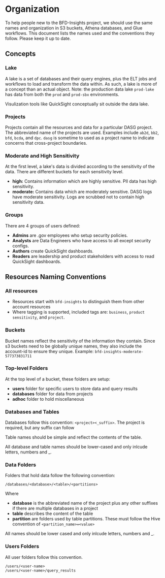 # Organization

To help people new to the BFD-Insights project, we should use the same names and organization in S3 buckets, Athena databases, and Glue workflows. 
This document lists the names used and the conventions they follow. Please keep it up to date. 

## Concepts

### Lake

A lake is a set of databases and their query engines, plus the ELT jobs and workflows to load and transform the data within. As such, a lake is more of a concept than an actual object. Note: the production data lake `prod-lake` has data from both the `prod` and `prod-sbx` environments. 

Visulization tools like QuickSight conceptually sit outside the data lake. 

### Projects 
Projects contain all the resources and data for a particular DASG project. The abbreviated name of the projects are used. Examples include `ab2d`, `bb2`, `bfd`, `bcda`, and `dpc`. `dasg` is sometime to used as a project name to indicate concerns that cross-project boundaries. 

### Moderate and High Sensitivity
At the first level, a lake's data is divided according to the sensitivity of the data. There are different buckets for each sensitivity level. 

- **high:** Contains information which are highly sensitive. PII data has high sensitivity. 
- **moderate:** Contains data which are moderately sensitive. DASG logs have moderate sensitivity. Logs are scrubbed not to contain high sensitivity data. 

### Groups 
There are 4 groups of users defined: 
- **Admins** are .gov employees who setup security policies.
- **Analysts** are Data Engineers who
have access to all except security configs.
- **Authors** create QuickSight dashboards.
- **Readers** are leadership and product stakeholders with access to read QuickSight dashboards. 

## Resources Naming Conventions

### All resources

- Resources start with `bfd-insights` to distinguish them from other account resources
- Where tagging is supported, included tags are: `business`, 
`product` `sensitivity`, and `project`.  

### Buckets
Bucket names reflect the sensitivity of the information they contain. Since s3 buckets need to be globally unique names, they also include the account-id to ensure they unique. Example: `bfd-insights-moderate-577373831711`

### Top-level Folders
At the top level of a bucket, these folders are setup:

- **users** folder for specific users to store data and query results
- **databases** folder for data from projects
- **adhoc** folder to hold miscellaneous 

### Databases and Tables

Databases follow this convention: `<project><_suffix>`. The project is required, but any suffix can follow

Table names should be simple and reflect the contents of the table.

All database and table names should be lower-cased and only inlcude letters, numbers and _. 

### Data Folders 

Folders that hold data follow the following convention: 
```
/databases/<database>/<table>/<partitions>
```
Where
- **database** is the abbreviated name of the project plus any other suffixes if there are multiple databases in a project
- **table** describes the content of the table
- **partition** are folders used by table partitions. These must follow the Hive convention of `<partition_name>=<value>`

All names should be lower cased and only inlcude letters, numbers and _. 

### Users Folders
All user folders follow this convention. 

```
/users/<user-name>
/users/<user-name>/query_results
```
